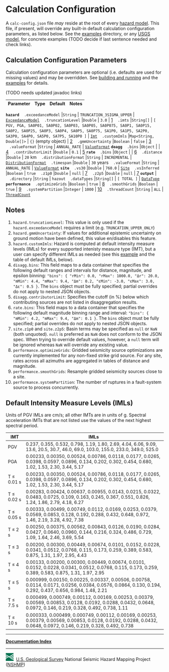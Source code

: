 # Calculation Configuration

A `calc-config.json` file _may_ reside at the root of every [hazard model](hazard-model). This
file, if present, will override any built-in default calculation configuration parameters, as
listed below. See the [examples](/usgs/nshmp-haz/tree/master/etc/examples) directory, or any
[USGS model](usgs-models), for concrete examples (TODO decide if last sentence needed and check
links).

## Calculation Configuration Parameters

Calculation configuration parameters are optional (i.e. defaults are used for missing values) and
may be overridden. See [building and running](building-&-running) and the
[examples](/usgs/nshmp-haz/tree/master/etc/examples) for details.

(TODO needs updated javadoc links)

Parameter | Type | Default | Notes |
--------- | ---- | ------- | ----- |
__`hazard`__
&nbsp;&nbsp;&nbsp;`.exceedanceModel`       |`String`   | `TRUNCATION_3SIGMA_UPPER` | [`ExceedanceModel`](http://usgs.github.io/nshmp-haz/javadoc/index.html?gov/usgs/earthquake/nshmp/calc/ExceedanceModel.html)
&nbsp;&nbsp;&nbsp;`.truncationLevel`       |`Double`   | `3.0`                     | [1](notes)
&nbsp;&nbsp;&nbsp;`.imts`                  |`String[]` | `[ PGV, PGA, SA0P01, SA0P02, SA0P03, SA0P05, SA0P075, SA0P1, SA0P15, SA0P2, SA0P25, SA0P3, SA0P4, SA0P5, SA0P75, SA1P0, SA1P5, SA2P0, SA3P0, SA4P0, SA5P0, SA7P5, SA10P0 ]` | [`Imt`](http://usgs.github.io/nshmp-haz/javadoc/index.html?gov/usgs/earthquake/nshmp/gmm/Imt.html)
&nbsp;&nbsp;&nbsp;`.customImls`            |`Map<String, Double[]>`  | `{}` (empty object)     | [2](#notes)
&nbsp;&nbsp;&nbsp;`.gmmUncertainty`        |`Boolean`  | `false`                   | [3](#notes)
&nbsp;&nbsp;&nbsp;`.valueFormat`           |`String`   | `ANNUAL_RATE`             | [`ValueFormat`](http://usgs.github.io/nshmp-haz/javadoc/index.html?gov/usgs/earthquake/nshmp/calc/ValueFormat.html)
__`deagg`__
&nbsp;&nbsp;&nbsp;`.bins`                  |`Object`   |                           | [4](#notes)
&nbsp;&nbsp;&nbsp;`.contributorLimit`      |`Double`   | `0.1`                     | [5](#notes)
__`rate`__
&nbsp;&nbsp;&nbsp;`.bins`                  |`Object`   |                           | [6](#notes)
&nbsp;&nbsp;&nbsp;`.distance`              |`Double`   | `20` km
&nbsp;&nbsp;&nbsp;`.distributionFormat`    |`String`   | `INCREMENTAL`             | [`DistributionFormat`](http://usgs.github.io/nshmp-haz/javadoc/index.html?gov/usgs/earthquake/nshmp/calc/DistributionFormat.html)
&nbsp;&nbsp;&nbsp;`.timespan`              |`Double`   | `30` years
&nbsp;&nbsp;&nbsp;`.valueFormat`           |`String`   | `ANNUAL_RATE`             | [`ValueFormat`](http://usgs.github.io/nshmp-haz/javadoc/index.html?gov/usgs/earthquake/nshmp/calc/ValueFormat.html)
__`site`__
&nbsp;&nbsp;&nbsp;`.vs30`                  |`Double`   | `760.0`                   | [`Site`](http://usgs.github.io/nshmp-haz/javadoc/index.html?gov/usgs/earthquake/nshmp/calc/Site.html)
&nbsp;&nbsp;&nbsp;`.vsInferred`            |`Boolean`  | `true`
&nbsp;&nbsp;&nbsp;`.z1p0`                  |`Double`   | `null`                    | [7](#notes)
&nbsp;&nbsp;&nbsp;`.z2p5`                  |`Double`   | `null`                    | [7](#notes)
__`output`__                               |
&nbsp;&nbsp;&nbsp;`.directory`             |`String`   | `hazout`
&nbsp;&nbsp;&nbsp;`.dataTypes`             |`String[]` | `[ TOTAL ]`               | [`DataType`](http://usgs.github.io/nshmp-haz/javadoc/index.html?gov/usgs/earthquake/nshmp/calc/DataType.html)
__`performance`__
&nbsp;&nbsp;&nbsp;`.optimizeGrids`         |`Boolean`  | `true`                    | [8](#notes)
&nbsp;&nbsp;&nbsp;`.smoothGrids`           |`Boolean`  | `true`                    | [9](#notes)
&nbsp;&nbsp;&nbsp;`.systemPartition`       |`Integer`  | `1000`                    | [10](#notes)
&nbsp;&nbsp;&nbsp;`.threadCount`           |`String`   | `ALL`                     | [`ThreadCount`](http://usgs.github.io/nshmp-haz/javadoc/index.html?gov/usgs/earthquake/nshmp/calc/ThreadCount.html)

## Notes

1. `hazard.truncationLevel`: This value is only used if the `hazard.exceedanceModel` requires a
   limit (e.g. `TRUNCATION_UPPER_ONLY`)
2. `hazard.gmmUncertainty`: If values for additional epistemic uncertainty on ground motion have
   been defined, this value en/disables this feature.
3. `hazard.customImls`: Hazard is computed at default intensity measure levels (IMLs) for every
   supported intenisty measure type (IMT), but a user can specify different IMLs as needed (see
   this [example](/usgs/nshmp-haz/blob/master/etc/examples/2-custom-config/config.json) and the
   table of default IMLs, below).
4. `disagg.bins`: This field maps to a data container that specifies the following default ranges
   and intervals for distance, magnitude, and epsilon binning: `"bins": { "rMin": 0.0, "rMax":
   1000.0, "Δr": 20.0, "mMin": 4.4, "mMax": 9.4, "Δm": 0.2, "εMin": -3.0, "εMax": 3.0, "Δε": 0.5 }`.
   The `bins` object must be fully specified; partial overrides do not apply to nested JSON objects.
5. `disagg.contributorLimit`: Specifies the cutoff (in %) below which contributing sources are not
   listed in disaggregation results.
6. `rate.bins`: This field maps to a data container that specifies the following default magnitude
   binning range and interval: `"bins": { "mMin": 4.2, "mMax": 9.4, "Δm": 0.1 }`. The `bins` object
   must be fully specified; partial overrides do not apply to nested JSON objects.
7. `site.z1p0` and `site.z2p5`: Basin terms may be specified as `null` or `NaN` (both unquoted).
   `null` is preferred as `NaN` does not conform to the JSON spec. When trying to override default
   values, however, a `null` term will be ignored whereas `NaN` will override any existing value.
8. `performance.optimizeGrids`: Gridded seismicity source optimizations are currently implemented
   for any non-fixed strike grid source. For any site, rates across all azimuths are aggregated
   in tables of distance and magnitude.
9. `performance.smoothGrids`: Resample gridded seismicity sources close to a site.
10. `performance.systemPartition`: The number of ruptures in a fault-system source to process
    concurrently.

## Default Intensity Measure Levels (IMLs)

Units of PGV IMLs are cm/s; all other IMTs are in units of g. Spectral acceleration IMTs that are
not listed use the values of the next highest spectral period.

IMT        | IMLs
-----------|-----
PGV        | 0.237, 0.355, 0.532, 0.798, 1.19, 1.80, 2.69, 4.04, 6.06, 9.09, 13.6, 20.5, 30.7, 46.0, 69.0, 103.0, 155.0, 233.0, 349.0, 525.0
PGA        | 0.00233, 0.00350, 0.00524, 0.00786, 0.0118, 0.0177, 0.0265, 0.0398, 0.0597, 0.0896, 0.134, 0.202, 0.302, 0.454, 0.680, 1.02, 1.53, 2.30, 3.44, 5.17
T ≤ 0.01 s | 0.00233, 0.00350, 0.00524, 0.00786, 0.0118, 0.0177, 0.0265, 0.0398, 0.0597, 0.0896, 0.134, 0.202, 0.302, 0.454, 0.680, 1.02, 1.53, 2.30, 3.44, 5.17
T ≤ 0.02 s | 0.00283, 0.00424, 0.00637, 0.00955, 0.0143, 0.0215, 0.0322, 0.0483, 0.0725, 0.109, 0.163, 0.245, 0.367, 0.551, 0.826, 1.24, 1.86, 2.79, 4.18, 6.27
T ≤ 0.05 s | 0.00333, 0.00499, 0.00749, 0.0112, 0.0169, 0.0253, 0.0379, 0.0569, 0.0853, 0.128, 0.192, 0.288, 0.432, 0.648, 0.972, 1.46, 2.19, 3.28, 4.92, 7.38
T ≤ 2 s    | 0.00250, 0.00375, 0.00562, 0.00843, 0.0126, 0.0190, 0.0284, 0.0427, 0.0640, 0.0960, 0.144, 0.216, 0.324, 0.486, 0.729, 1.09, 1.64, 2.46, 3.69, 5.54
T ≤ 3 s    | 0.00200, 0.00300, 0.00449, 0.00674, 0.0101, 0.0152, 0.0228, 0.0341, 0.0512, 0.0768, 0.115, 0.173, 0.259, 0.389, 0.583, 0.875, 1.31, 1.97, 2.95, 4.43
T ≤ 4 s    | 0.00133, 0.00200, 0.00300, 0.00449, 0.00674, 0.0101, 0.0152, 0.0228, 0.0341, 0.0512, 0.0768, 0.115, 0.173, 0.259, 0.389, 0.583, 0.875, 1.31, 1.97, 2.95
T ≤ 5 s    | 0.000999, 0.00150, 0.00225, 0.00337, 0.00506, 0.00758, 0.0114, 0.0171, 0.0256, 0.0384, 0.0576, 0.0864, 0.130, 0.194, 0.292, 0.437, 0.656, 0.984, 1.48, 2.21
T ≤ 7.5 s  | 0.000499, 0.000749, 0.00112, 0.00169, 0.00253, 0.00379, 0.00569, 0.00853, 0.0128, 0.0192, 0.0288, 0.0432, 0.0648, 0.0972, 0.146, 0.219, 0.328, 0.492, 0.738, 1.11
T ≤ 10 s   | 0.000333, 0.000499, 0.000749, 0.00112, 0.00169, 0.00253, 0.00379, 0.00569, 0.00853, 0.0128, 0.0192, 0.0288, 0.0432, 0.0648, 0.0972, 0.146, 0.219, 0.328, 0.492, 0.738

---

[**Documentation Index**](docs/README.md)

---
![USGS logo](images/usgs-icon.png) &nbsp;[U.S. Geological Survey](https://www.usgs.gov)
National Seismic Hazard Mapping Project ([NSHMP](https://earthquake.usgs.gov/hazards/))
